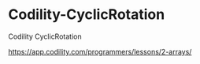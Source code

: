 # Codility-CyclicRotation
Codility CyclicRotation


https://app.codility.com/programmers/lessons/2-arrays/
